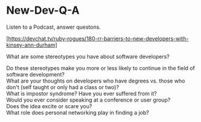 # New-Dev-Q-A
Listen to a Podcast, answer questons. 

[https://devchat.tv/ruby-rogues/180-rr-barriers-to-new-developers-with-kinsey-ann-durham]  

What are some stereotypes you have about software developers?   

Do these stereotypes make you more or less likely to continue in the field of software development?  
What are your thoughts on developers who have degrees vs. those who don't (self taught or only had a class or two)?  
What is impostor syndrome? Have you ever suffered from it?  
Would you ever consider speaking at a conference or user group?  
Does the idea excite or scare you?  
What role does personal networking play in finding a job?
